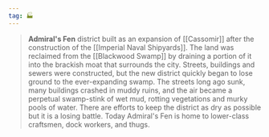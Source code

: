 ```yaml
---
tag: 🏭
---
```

> **Admiral's Fen** district built as an expansion of [[Cassomir]] after the construction of the [[Imperial Naval Shipyards]]. The land was reclaimed from the [[Blackwood Swamp]] by draining a portion of it into the brackish moat that surrounds the city. Streets, buildings and sewers were constructed, but the new district quickly began to lose ground to the ever-expanding swamp. The streets long ago sunk, many buildings crashed in muddy ruins, and the air became a perpetual swamp-stink of wet mud, rotting vegetations and murky pools of water. There are efforts to keep the district as dry as possible but it is a losing battle. Today Admiral's Fen is home to lower-class craftsmen, dock workers, and thugs.







